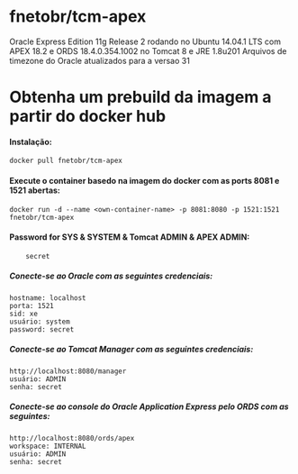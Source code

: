 fnetobr/tcm-apex
================

Oracle Express Edition 11g Release 2 rodando no Ubuntu 14.04.1 LTS com APEX 18.2 e ORDS 18.4.0.354.1002 no Tomcat 8 e JRE 1.8u201
Arquivos de timezone do Oracle atualizados para a versao 31
# Obtenha um prebuild da imagem a partir do docker hub

#### Instalação:

    docker pull fnetobr/tcm-apex

#### Execute o container basedo na imagem do docker com as ports 8081 e 1521 abertas:

    docker run -d --name <own-container-name> -p 8081:8080 -p 1521:1521 fnetobr/tcm-apex    

#### Password for SYS & SYSTEM & Tomcat ADMIN & APEX ADMIN:

        secret

##### Conecte-se ao Oracle com as seguintes credenciais:

    hostname: localhost
    porta: 1521
    sid: xe
    usuário: system
    password: secret


##### Conecte-se ao Tomcat Manager com as seguintes credenciais:

    http://localhost:8080/manager
    usuário: ADMIN
    senha: secret

##### Conecte-se ao console do Oracle Application Express pelo ORDS com as seguintes:

    http://localhost:8080/ords/apex
    workspace: INTERNAL
    usuário: ADMIN
    senha: secret
